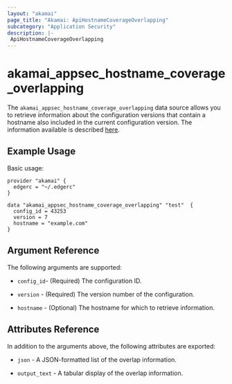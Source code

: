 ```yaml
---
layout: "akamai"
page_title: "Akamai: ApiHostnameCoverageOverlapping"
subcategory: "Application Security"
description: |-
 ApiHostnameCoverageOverlapping
---
```


# akamai_appsec_hostname_coverage_overlapping

The `akamai_appsec_hostname_coverage_overlapping` data source allows you to retrieve information about the configuration versions that contain a hostname also included in the current configuration version. The information available is described [here](https://developer.akamai.com/api/cloud_security/application_security/v1.html#gethostnamecoverageoverlapping).

## Example Usage

Basic usage:

```hcl
provider "akamai" {
  edgerc = "~/.edgerc"
}

data "akamai_appsec_hostname_coverage_overlapping" "test"  {
  config_id = 43253
  version = 7
  hostname = "example.com"
}
```

## Argument Reference

The following arguments are supported:

* `config_id`- (Required) The configuration ID.

* `version` - (Required) The version number of the configuration.

* `hostname` - (Optional) The hostname for which to retrieve information.

## Attributes Reference

In addition to the arguments above, the following attributes are exported:

* `json` - A JSON-formatted list of the overlap information.

* `output_text` - A tabular display of the overlap information.

